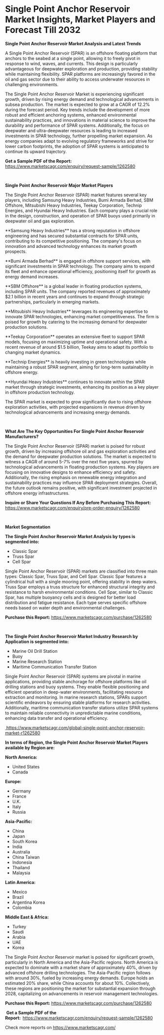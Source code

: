 <p><h1>Single Point Anchor Reservoir Market Insights, Market Players and Forecast Till 2032</h1></p><p><strong>Single Point Anchor Reservoir Market Analysis and Latest Trends</strong></p>
<p><p>A Single Point Anchor Reservoir (SPAR) is an offshore floating platform that anchors to the seabed at a single point, allowing it to freely pivot in response to wind, waves, and currents. This design is particularly advantageous for deepwater exploration and production, providing stability while maintaining flexibility. SPAR platforms are increasingly favored in the oil and gas sector due to their ability to access underwater resources in challenging environments.</p><p>The Single Point Anchor Reservoir Market is experiencing significant growth, driven by rising energy demand and technological advancements in subsea production. The market is expected to grow at a CAGR of 12.2% during the forecast period. Key trends include the development of more robust and efficient anchoring systems, enhanced environmental sustainability practices, and innovations in material science to improve the durability and performance of SPAR systems. Additionally, the focus on deepwater and ultra-deepwater resources is leading to increased investments in SPAR technology, further propelling market expansion. As energy companies adapt to evolving regulatory frameworks and strive for lower carbon footprints, the adoption of SPAR systems is anticipated to continue its upward trajectory.</p></p>
<p><strong>Get a Sample PDF of the Report:&nbsp;</strong> <a href="https://www.marketscagr.com/enquiry/request-sample/1262580?utm_campaign=3124&utm_medium=2&utm_source=Github&utm_content=ia&utm_term=11042025&utm_id=single-point-anchor-reservoir">https://www.marketscagr.com/enquiry/request-sample/1262580</a></p>
<p>&nbsp;</p>
<p><strong>Single Point Anchor Reservoir Major Market Players</strong></p>
<p><p>The Single Point Anchor Reservoir (SPAR) market features several key players, including Samsung Heavy Industries, Bumi Armada Berhad, SBM Offshore, Mitsubishi Heavy Industries, Teekay Corporation, Technip Energies, and Hyundai Heavy Industries. Each company plays a crucial role in the design, construction, and operation of SPAR buoys used primarily in deepwater oil and gas exploration.</p><p>**Samsung Heavy Industries** has a strong reputation in offshore engineering and has secured substantial contracts for SPAR units, contributing to its competitive positioning. The company's focus on innovation and advanced technology enhances its market growth prospects. </p><p>**Bumi Armada Berhad** is engaged in offshore support services, with significant investments in SPAR technology. The company aims to expand its fleet and enhance operational efficiency, positioning itself for growth as energy demand increases.</p><p>**SBM Offshore** is a global leader in floating production systems, including SPAR units. The company reported revenues of approximately $2.1 billion in recent years and continues to expand through strategic partnerships, particularly in emerging markets.</p><p>**Mitsubishi Heavy Industries** leverages its engineering expertise to innovate SPAR technologies, enhancing market competitiveness. The firm is poised for growth by catering to the increasing demand for deepwater production solutions.</p><p>**Teekay Corporation** operates an extensive fleet to support SPAR models, focusing on maximizing uptime and operational safety. With a recent revenue of around $1.5 billion, Teekay aims to adapt its portfolio to changing market dynamics.</p><p>**Technip Energies** is heavily investing in green technologies while maintaining a robust SPAR segment, aiming for long-term sustainability in offshore energy.</p><p>**Hyundai Heavy Industries** continues to innovate within the SPAR market through strategic investments, enhancing its position as a key player in offshore production technology.</p><p>The SPAR market is expected to grow significantly due to rising offshore exploration activities, with projected expansions in revenue driven by technological advancements and increasing energy demands.</p></p>
<p>&nbsp;</p>
<p><strong>What Are The Key Opportunities For Single Point Anchor Reservoir Manufacturers?</strong></p>
<p><p>The Single Point Anchor Reservoir (SPAR) market is poised for robust growth, driven by increasing offshore oil and gas exploration activities and the demand for deepwater production solutions. The market is expected to witness a CAGR of around 5-7% over the next five years, spurred by technological advancements in floating production systems. Key players are focusing on innovative designs to enhance efficiency and safety. Additionally, the rising emphasis on renewable energy integration and sustainability practices may influence SPAR deployment strategies. Overall, the future outlook remains positive, with significant investment projected in offshore energy infrastructures.</p></p>
<p><strong>Inquire or Share Your Questions If Any Before Purchasing This Report:</strong> <a href="https://www.marketscagr.com/enquiry/pre-order-enquiry/1262580?utm_campaign=3124&utm_medium=2&utm_source=Github&utm_content=ia&utm_term=11042025&utm_id=single-point-anchor-reservoir">https://www.marketscagr.com/enquiry/pre-order-enquiry/1262580</a></p>
<p>&nbsp;</p>
<p><strong>Market Segmentation</strong></p>
<p><strong>The Single Point Anchor Reservoir Market Analysis by types is segmented into:</strong></p>
<p><ul><li>Classic Spar</li><li>Truss Spar</li><li>Cell Spar</li></ul></p>
<p><p>Single Point Anchor Reservoir (SPAR) markets are classified into three main types: Classic Spar, Truss Spar, and Cell Spar. Classic Spar features a cylindrical hull with a single mooring point, offering stability in deep waters. Truss Spar employs a truss structure for enhanced structural integrity and resistance to harsh environmental conditions. Cell Spar, similar to Classic Spar, has multiple buoyancy cells and is designed for better load distribution and fatigue resistance. Each type serves specific offshore needs based on water depth and environmental challenges.</p></p>
<p><strong>Purchase this Report:&nbsp;</strong><a href="https://www.marketscagr.com/purchase/1262580?utm_campaign=3124&utm_medium=2&utm_source=Github&utm_content=ia&utm_term=11042025&utm_id=single-point-anchor-reservoir">https://www.marketscagr.com/purchase/1262580</a></p>
<p>&nbsp;</p>
<p><strong>The Single Point Anchor Reservoir Market Industry Research by Application is segmented into:</strong></p>
<p><ul><li>Marine Oil Drill Station</li><li>Buoy</li><li>Marine Research Station</li><li>Maritime Communication Transfer Station</li></ul></p>
<p><p>Single Point Anchor Reservoir (SPAR) systems are pivotal in marine applications, providing stable anchorage for offshore platforms like oil drilling stations and buoy systems. They enable flexible positioning and efficient operation in deep-water environments, facilitating resource extraction and monitoring. In marine research stations, SPARs support scientific endeavors by ensuring stable platforms for research activities. Additionally, maritime communication transfer stations utilize SPAR systems to maintain reliable connectivity in unpredictable marine conditions, enhancing data transfer and operational efficiency.</p></p>
<p><a href="https://www.marketscagr.com/global-single-point-anchor-reservoir-market-r1262580?utm_campaign=3124&utm_medium=2&utm_source=Github&utm_content=ia&utm_term=11042025&utm_id=single-point-anchor-reservoir">&nbsp;https://www.marketscagr.com/global-single-point-anchor-reservoir-market-r1262580</a></p>
<p><strong>In terms of Region, the Single Point Anchor Reservoir Market Players available by Region are:</strong></p>
<p>
    <p> <strong> North America: </strong>
        <ul>
            <li>United States</li>
            <li>Canada</li>
        </ul>
        </p> 
    <p> <strong> Europe: </strong>
        <ul>
            <li>Germany</li>
            <li>France</li>
            <li>U.K.</li>
            <li>Italy</li>
            <li>Russia</li>
        </ul>
        </p> 
    <p> <strong> Asia-Pacific: </strong>
        <ul>
            <li>China</li>
            <li>Japan</li>
            <li>South Korea</li>
            <li>India</li>
            <li>Australia</li>
            <li>China Taiwan</li>
            <li>Indonesia</li>
            <li>Thailand</li>
            <li>Malaysia</li>
        </ul>
        </p> 
    <p> <strong> Latin America: </strong>
        <ul>
            <li>Mexico</li>
            <li>Brazil</li>
            <li>Argentina Korea</li>
            <li>Colombia</li>
        </ul>
        </p> 
    <p> <strong> Middle East & Africa: </strong>
        <ul>
            <li>Turkey</li>
            <li>Saudi</li>
            <li>Arabia</li>
            <li>UAE</li>
            <li>Korea</li>
        </ul>
    </p>
    </p>
<p><p>The Single Point Anchor Reservoir market is poised for significant growth, particularly in North America and the Asia-Pacific regions. North America is expected to dominate with a market share of approximately 40%, driven by advanced offshore drilling technologies. The Asia-Pacific region follows with around 30%, fueled by increasing energy demands. Europe holds an estimated 20% share, while China accounts for about 10%. Collectively, these regions are positioning the market for substantial expansion through 2028, capitalizing on advancements in reservoir management technologies.</p></p>
<p><strong>Purchase this Report: </strong><a href="https://www.marketscagr.com/purchase/1262580?utm_campaign=3124&utm_medium=2&utm_source=Github&utm_content=ia&utm_term=11042025&utm_id=single-point-anchor-reservoir">https://www.marketscagr.com/purchase/1262580</a></p>
<p>&nbsp;<strong>Get a Sample PDF of the Report:&nbsp;&nbsp;</strong><a href="https://www.marketscagr.com/enquiry/request-sample/1262580?utm_campaign=3124&utm_medium=2&utm_source=Github&utm_content=ia&utm_term=11042025&utm_id=single-point-anchor-reservoir">https://www.marketscagr.com/enquiry/request-sample/1262580</a></p>
<p><strong></strong></p>
<p>Check more reports on <a href="https://www.marketscagr.com/?utm_campaign=3124&utm_medium=2&utm_source=Github&utm_content=ia&utm_term=11042025&utm_id=single-point-anchor-reservoir">https://www.marketscagr.com/</a></p>